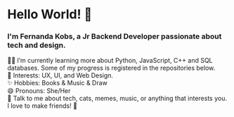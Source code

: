 # Hello World! :wave:

### I'm Fernanda Kobs, a Jr Backend Developer passionate about tech and design.

:woman_technologist: I’m currently learning more about Python, JavaScript, C++ and SQL databases. Some of my progress is registered in the repositories below.\
:eyes: Interests: UX, UI, and Web Design.\
:sparkles: Hobbies: Books & Music & Draw\
😄 Pronouns: She/Her\
💬 Talk to me about tech, cats, memes, music, or anything that interests you.  I love to make friends! :hugs: 
